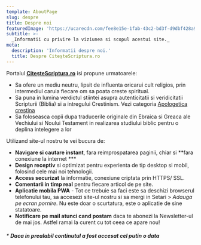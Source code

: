 ```yaml
---
template: AboutPage
slug: despre
title: Despre noi
featuredImage: 'https://ucarecdn.com/fee8e15e-1fab-43c2-bd3f-d9dbf428a9c2/'
subtitle: >-
  _Informatii cu privire la viziunea si scopul acestui site._ 
meta:
  description: 'Informatii despre noi.'
  title: Despre CiteșteScriptura.ro
---
```

 
 Portalul **[CiteșteScriptura.ro](/)** isi propune urmatoarele:
  * Sa ofere un mediu neutru, lipsit de influenta oricarui cult religios, prin intermediul caruia fiecare om sa poata creste spiritual.
  * Sa puna in lumina verdictul stiintei asupra autenticitatii si veridicitatii Scripturii (Biblia) si a intregului Crestinism. Vezi categoria [Apologetica crestina](/apologetica-crestina)
  * Sa foloseasca copii dupa traducerile originale din Ebraica si Greaca ale Vechiului si Noului Testament in realizarea studiului biblic pentru o deplina intelegere a lor

 Utilizand site-ul nostru te vei bucura de:

* **Navigare si cautare instant**, fara reimprospatarea paginii, chiar si **fara conexiune la internet ***
* **Design receptiv** si optimizat pentru experienta de tip desktop si mobil, folosind cele mai noi tehnologii.
* **Access securizat** la informatie, conexiune criptata prin HTTPS/ SSL.
* **Comentarii in timp real** pentru fiecare articol de pe site. 
* **Aplicatie mobila PWA** - Tot ce trebuie sa faci este sa deschizi browserul telefonului tau, sa accesezi site-ul nostru si sa mergi in Setari > 
*Adauga pe ecran pornire*. Nu este doar o scurtatura, este o aplicatie de sine statatoare.
* **Notificare pe mail atunci cand postam** daca te abonezi la Newsletter-ul de mai jos. Astfel ramai la curent cu tot ceea ce apare nou!


###### * **Daca in prealabil continutul a fost accesat cel putin o data**

